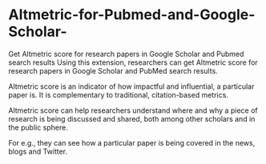 # Altmetric-for-Pubmed-and-Google-Scholar-
Get Altmetric score for research papers in Google Scholar and Pubmed search results
Using this extension, researchers can get Altmetric score for research papers in Google Scholar and PubMed search results. 

Altmetric score is an indicator of how impactful and influential, a particular paper is. It is complementary to traditional, citation-based metrics.  

Altmetric score can help researchers understand where and why a piece of research is being discussed and shared, both among other scholars and in the public sphere.

For e.g., they can see how a particular paper is being covered in the news, blogs and Twitter.
